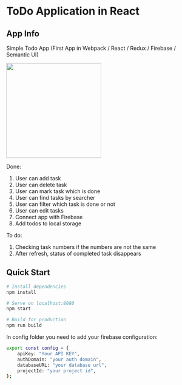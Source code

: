 # ToDo Application in React

## App Info

Simple Todo App (First App in Webpack / React / Redux / Firebase / Semantic UI)

<img src="how app works.gif" width="250" height="250" />

Done:

1) User can add task
2) User can delete task
3) User can mark task which is done
4) User can find tasks by searcher
5) User can filter which task is done or not
6) User can edit tasks
7) Connect app with Firebase
8) Add todos to local storage

To do:
1) Checking task numbers if the numbers are not the same
2) After refresh, status of completed task disappears

## Quick Start

``` bash
# Install dependencies
npm install

# Serve on localhost:8080
npm start

# Build for production
npm run build
```

In config folder you need to add your firebase configuration:

``` bash
export const config = {
    apiKey: "Your API KEY",
    authDomain: "your auth domain",
    databaseURL: "your database url",
    projectId: "your project id",
};
```